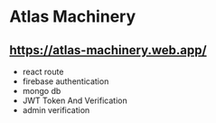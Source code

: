 # Atlas Machinery
## https://atlas-machinery.web.app/

* react route
* firebase authentication
* mongo db
* JWT Token And Verification
* admin verification 